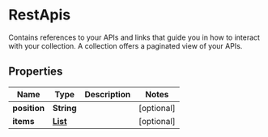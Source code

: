 

# RestApis

Contains references to your APIs and links that guide you in how to interact with your collection. A collection offers a paginated view of your APIs.

## Properties

| Name | Type | Description | Notes |
|------------ | ------------- | ------------- | -------------|
|**position** | **String** |  |  [optional] |
|**items** | [**List**](List.md) |  |  [optional] |



